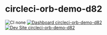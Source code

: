 # circleci-orb-demo-d82

![CI none](https://img.shields.io/badge/ci-none-orange.svg)
[![Dashboard circleci-orb-demo-d82](https://img.shields.io/badge/dashboard-circleci_orb_demo_d82-yellow.svg)](https://dashboard.pantheon.io/sites/9d9a1452-05e5-4537-a801-c871415ec7e9#dev/code)
[![Dev Site circleci-orb-demo-d82](https://img.shields.io/badge/site-circleci_orb_demo_d82-blue.svg)](http://dev-circleci-orb-demo-d82.pantheonsite.io/)